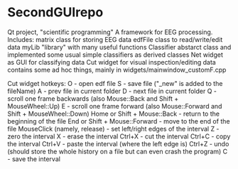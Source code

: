 # SecondGUIrepo
Qt project, "scientific programming"
A framework for EEG processing.
Includes:
matrix class for storing EEG data
edfFile class to read/write/edit data
myLib "library" with many useful functions
Classifier abstarct class and implemented some usual simple classifiers as derived classes
Net widget as GUI for classifying data
Cut widget for visual inspection/editing data
contains some ad hoc things, mainly in widgets/mainwindow_customF.cpp

Cut widget hotkeys:
O - open edf file
S - save file ("_new" is added to the  fileName)
A - prev file in current folder
D - next file in current folder
Q - scroll one frame backwards (also Mouse::Back and Shift + MouseWheel::Up)
E - scroll one frame forward (also Mouse::Forward and Shift + MouseWheel::Down)
Home or Shift + Mouse::Back - return to the beginning of the file
End or Shift + Mouse::Forward - move to the end of the file
MouseClick (namely, release) - set left/right edges of the interval
Z - zero the interval
X - erase the interval
Ctrl+X - cut the interval
Ctrl+C - copy the interval
Ctrl+V - paste the interval (where the left edge is)
Ctrl+Z - undo (should store the whole history on a file but can even crash the program)
C - save the interval
